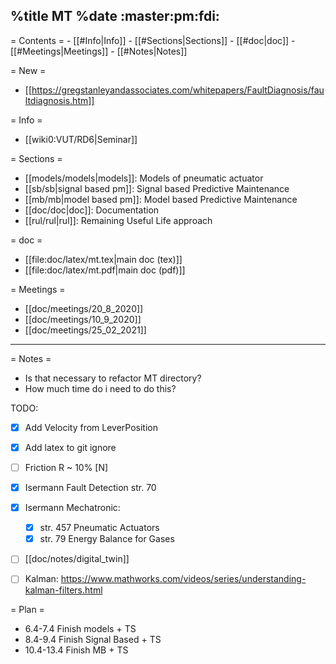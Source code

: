 %title MT
%date
:master:pm:fdi:
----
= Contents =
    - [[#Info|Info]]
    - [[#Sections|Sections]]
    - [[#doc|doc]]
    - [[#Meetings|Meetings]]
    - [[#Notes|Notes]]

= New =
- [[https://gregstanleyandassociates.com/whitepapers/FaultDiagnosis/faultdiagnosis.htm]]


= Info =
- [[wiki0:VUT/RD6|Seminar]]
 
= Sections =
- [[models/models|models]]: Models of pneumatic actuator
- [[sb/sb|signal based pm]]: Signal based Predictive Maintenance
- [[mb/mb|model based pm]]: Model based Predictive Maintenance
- [[doc/doc|doc]]: Documentation
- [[rul/rul|rul]]: Remaining Useful Life approach

= doc =
- [[file:doc/latex/mt.tex|main doc (tex)]]
- [[file:doc/latex/mt.pdf|main doc (pdf)]]

= Meetings =
- [[doc/meetings/20_8_2020]]
- [[doc/meetings/10_9_2020]]
- [[doc/meetings/25_02_2021]]

----

= Notes =
- Is that necessary to refactor MT directory?
- How much time do i need to do this?

TODO:

* [X] Add Velocity from LeverPosition 
* [X] Add latex to git ignore
* [ ] Friction R ~ 10% [N]

* [X] Isermann Fault Detection str. 70
* [X] Isermann Mechatronic:
    * [X] str. 457 Pneumatic Actuators
    * [X] str. 79 Energy Balance for Gases
* [ ] [[doc/notes/digital_twin]]
* [ ] Kalman: https://www.mathworks.com/videos/series/understanding-kalman-filters.html


= Plan =
* 6.4-7.4 Finish models + TS
* 8.4-9.4 Finish Signal Based + TS
* 10.4-13.4 Finish MB + TS
